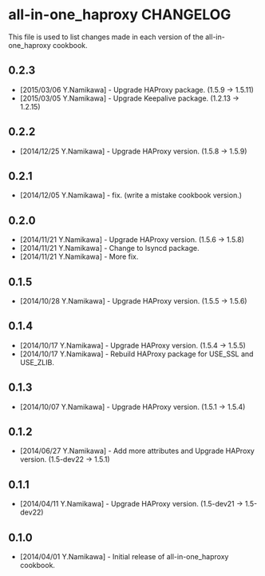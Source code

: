 all-in-one_haproxy CHANGELOG
============================

This file is used to list changes made in each version of the all-in-one_haproxy cookbook.

0.2.3
-----
- [2015/03/06 Y.Namikawa] - Upgrade HAProxy package. (1.5.9 -> 1.5.11)
- [2015/03/05 Y.Namikawa] - Upgrade Keepalive package. (1.2.13 -> 1.2.15)

0.2.2
-----
- [2014/12/25 Y.Namikawa] - Upgrade HAProxy version. (1.5.8 -> 1.5.9)

0.2.1
-----
- [2014/12/05 Y.Namikawa] - fix. (write a mistake cookbook version.)

0.2.0
-----
- [2014/11/21 Y.Namikawa] - Upgrade HAProxy version. (1.5.6 -> 1.5.8)
- [2014/11/21 Y.Namikawa] - Change to lsyncd package.
- [2014/11/21 Y.Namikawa] - More fix.

0.1.5
-----
- [2014/10/28 Y.Namikawa] - Upgrade HAProxy version. (1.5.5 -> 1.5.6)

0.1.4
-----
- [2014/10/17 Y.Namikawa] - Upgrade HAProxy version. (1.5.4 -> 1.5.5)
- [2014/10/17 Y.Namikawa] - Rebuild HAProxy package for USE_SSL and USE_ZLIB.

0.1.3
-----
- [2014/10/07 Y.Namikawa] - Upgrade HAProxy version. (1.5.1 -> 1.5.4)

0.1.2
-----
- [2014/06/27 Y.Namikawa] - Add more attributes and Upgrade HAProxy version. (1.5-dev22 -> 1.5.1)

0.1.1
-----
- [2014/04/11 Y.Namikawa] - Upgrade HAProxy version. (1.5-dev21 -> 1.5-dev22)

0.1.0
-----
- [2014/04/01 Y.Namikawa] - Initial release of all-in-one_haproxy cookbook.

